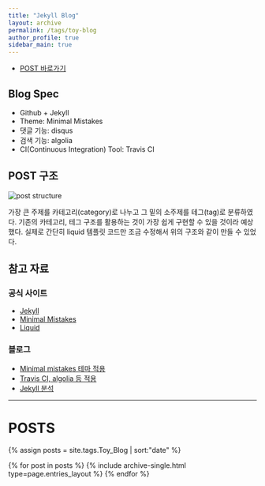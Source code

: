 ```yaml
---
title: "Jekyll Blog"
layout: archive
permalink: /tags/toy-blog
author_profile: true
sidebar_main: true
---
```


- [POST 바로가기](#posts)

## Blog Spec
- Github + Jekyll
- Theme: Minimal Mistakes
- 댓글 기능: disqus
- 검색 기능: algolia
- CI(Continuous Integration) Tool: Travis CI


## POST 구조

![post structure](https://user-images.githubusercontent.com/34755287/50006268-872e6a00-fff0-11e8-84d3-cc3f52f0815d.JPG)

가장 큰 주제를 카테고리(category)로 나누고 그 밑의 소주제를 테그(tag)로 분류하였다. 기존의 카테고리, 테그 구조를 활용하는 것이 가장 쉽게 구현할 수 있을 것이라 예상했다. 실제로 간단히 liquid 템플릿 코드만 조금 수정해서 위의 구조와 같이 만들 수 있었다.


## 참고 자료
### 공식 사이트
- [Jekyll](https://jekyllrb-ko.github.io/)
- [Minimal Mistakes](https://mmistakes.github.io/minimal-mistakes/)
- [Liquid](https://shopify.github.io/liquid/)
### 블로그
- [Minimal mistakes 테마 적용](https://junhobaik.github.io/jekyll-apply-theme/)
- [Travis CI, algolia 등 적용](https://imreplay.com/blogging/minimal-mistakes-%ED%85%8C%EB%A7%88%EB%A5%BC-%EC%9D%B4%EC%9A%A9%ED%95%B4-githubio-%EB%B8%94%EB%A1%9C%EA%B7%B8-%EA%B5%AC%EC%B6%95%ED%95%98%EA%B8%B0/)
- [Jekyll 분석](http://jihyeleee.com/blog/third-designer-can-make-jekyll-blog/)


---
# POSTS

{% assign posts = site.tags.Toy_Blog | sort:"date" %}

{% for post in posts %}
  {% include archive-single.html type=page.entries_layout %}
{% endfor %}
